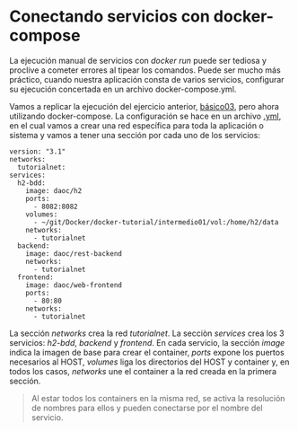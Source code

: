 # Conectando servicios con docker-compose

La ejecución manual de servicios con *docker run* puede ser tediosa y proclive a cometer errores al tipear los comandos. Puede ser mucho más práctico, cuando nuestra aplicación consta de varios servicios, configurar su ejecución concertada en un archivo docker-compose.yml.

Vamos a replicar la ejecución del ejercicio anterior, [básico03](../basico03), pero ahora utilizando docker-compose. La configuración se hace en un archivo [.yml](https://en.wikipedia.org/wiki/YAML), en el cual vamos a crear una red específica para toda la aplicación o sistema y vamos a tener una sección por cada uno de los servicios:

```
version: "3.1"
networks:
  tutorialnet:
services:
  h2-bdd:
    image: daoc/h2
    ports:
      - 8082:8082
    volumes:
      - ~/git/Docker/docker-tutorial/intermedio01/vol:/home/h2/data
    networks:
      - tutorialnet
  backend:
    image: daoc/rest-backend
    networks:
      - tutorialnet
  frontend:
    image: daoc/web-frontend
    ports:
      - 80:80
    networks:
      - tutorialnet
```
La sección *networks* crea la red *tutorialnet*. La secciòn *services* crea los 3 servicios: *h2-bdd*, *backend* y *frontend*. En cada servicio, la sección *image* indica la imagen de base para crear el container, *ports* expone los puertos necesarios al HOST, *volumes* liga los directorios del HOST y container y, en todos los casos, *networks* une el container a la red creada en la primera sección. 
> Al estar todos los containers en la misma red, se activa la resolución de nombres para ellos y pueden conectarse por el nombre del servicio.

